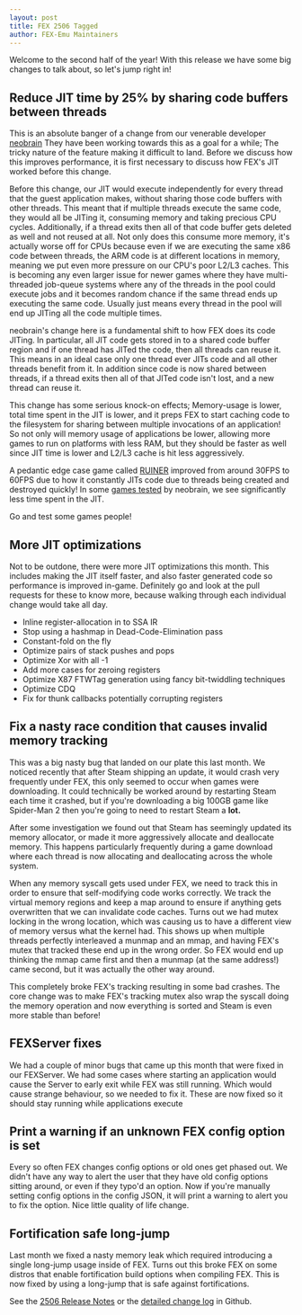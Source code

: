 ```yaml
---
layout: post
title: FEX 2506 Tagged
author: FEX-Emu Maintainers
---
```


Welcome to the second half of the year! With this release we have some big changes to talk about, so let's jump right in!

## Reduce JIT time by 25% by sharing code buffers between threads 
This is an absolute banger of a change from our venerable developer [neobrain](https://github.com/neobrain.) They have been working towards
this as a goal for a while; The tricky nature of the feature making it difficult to land. Before we discuss how this improves performance, it is first
necessary to discuss how FEX's JIT worked before this change.

Before this change, our JIT would execute independently for every thread that the guest application makes, without sharing those code buffers with
other threads. This meant that if multiple threads execute the same code, they would all be JITing it, consuming memory and taking precious CPU
cycles. Additionally, if a thread exits then all of that code buffer gets deleted as well and not reused at all. Not only does this consume more
memory, it's actually worse off for CPUs because even if we are executing the same x86 code between threads, the ARM code is at different locations in
memory, meaning we put even more pressure on our CPU's poor L2/L3 caches. This is becoming any even larger issue for newer games where they have
multi-threaded job-queue systems where any of the threads in the pool could execute jobs and it becomes random chance if the same thread ends up
executing the same code. Usually just means every thread in the pool will end up JITing all the code multiple times.

neobrain's change here is a fundamental shift to how FEX does its code JITing. In particular, all JIT code gets stored in to a shared code buffer region
and if one thread has JITed the code, then all threads can reuse it. This means in an ideal case only one thread ever JITs code and all other threads
benefit from it. In addition since code is now shared between threads, if a thread exits then all of that JITed code isn't lost, and a new thread can
reuse it.

This change has some serious knock-on effects; Memory-usage is lower, total time spent in the JIT is lower, and it preps FEX to start caching code to
the filesystem for sharing between multiple invocations of an application! So not only will memory usage of applications be lower, allowing more games
to run on platforms with less RAM, but they should be faster as well since JIT time is lower and L2/L3 cache is hit less aggressively.

A pedantic edge case game called [RUINER](https://steamdb.info/app/464060/) improved from around 30FPS to 60FPS due to how it
constantly JITs code due to threads being created and destroyed quickly! In some [games tested](https://github.com/FEX-Emu/FEX/pull/4479) by neobrain,
we see significantly less time spent in the JIT.

Go and test some games people!

## More JIT optimizations
Not to be outdone, there were more JIT optimizations this month. This includes making the JIT itself faster, and also faster generated code so
performance is improved in-game. Definitely go and look at the pull requests for these to know more, because walking through each individual change
would take all day.

- Inline register-allocation in to SSA IR
- Stop using a hashmap in Dead-Code-Elimination pass
- Constant-fold on the fly
- Optimize pairs of stack pushes and pops
- Optimize Xor with all -1
- Add more cases for zeroing registers
- Optimize X87 FTWTag generation using fancy bit-twiddling techniques
- Optimize CDQ
- Fix for thunk callbacks potentially corrupting registers

## Fix a nasty race condition that causes invalid memory tracking
This was a big nasty bug that landed on our plate this last month. We noticed recently that after Steam shipping an update, it would crash very
frequently under FEX, this only seemed to occur when games were downloading. It could technically be worked around by restarting Steam each time it
crashed, but if you're downloading a big 100GB game like Spider-Man 2 then you're going to need to restart Steam a **lot.**

After some investigation we found out that Steam has seemingly updated its memory allocator, or made it more aggressively allocate and deallocate
memory. This happens particularly frequently during a game download where each thread is now allocating and deallocating across the whole system.

When any memory syscall gets used under FEX, we need to track this in order to ensure that self-modifying code works correctly. We track the virtual
memory regions and keep a map around to ensure if anything gets overwritten that we can invalidate code caches. Turns out we had mutex locking in the
wrong location, which was causing us to have a different view of memory versus what the kernel had. This shows up when multiple threads perfectly
interleaved a munmap and an mmap, and having FEX's mutex that tracked these end up in the wrong order. So FEX would end up thinking the mmap came
first and then a munmap (at the same address!) came second, but it was actually the other way around.

This completely broke FEX's tracking resulting in some bad crashes. The core change was to make FEX's tracking mutex also wrap the syscall doing the
memory operation and now everything is sorted and Steam is even more stable than before!

## FEXServer fixes
We had a couple of minor bugs that came up this month that were fixed in our FEXServer. We had some cases where starting an application would cause
the Server to early exit while FEX was still running. Which would cause strange behaviour, so we needed to fix it. These are now fixed so it should
stay running while applications execute

## Print a warning if an unknown FEX config option is set
Every so often FEX changes config options or old ones get phased out. We didn't have any way to alert the user that they have old config options
sitting around, or even if they typo'd an option. Now if you're manually setting config options in the config JSON, it will print a warning to alert
you to fix the option. Nice little quality of life change.

## Fortification safe long-jump
Last month we fixed a nasty memory leak which required introducing a single long-jump usage inside of FEX. Turns out this broke FEX on some distros
that enable fortification build options when compiling FEX. This is now fixed by using a long-jump that is safe against fortifications.

See the [2506 Release Notes](https://github.com/FEX-Emu/FEX/releases/tag/FEX-2506) or the [detailed change log](https://github.com/FEX-Emu/FEX/compare/FEX-2505...FEX-2506) in Github.
